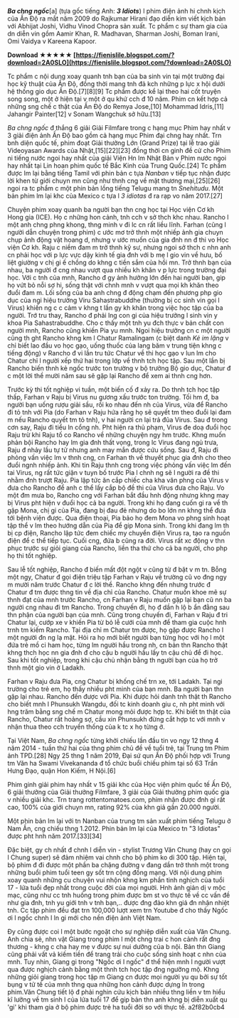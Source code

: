 ***Ba chng ngốc***[a] (tựa gốc tiếng Anh: ***3 Idiots***) l phim điện ảnh hi chnh kịch của Ấn Độ ra mắt năm 2009 do Rajkumar Hirani đạo diễn kim viết kịch bản với Abhijat Joshi, Vidhu Vinod Chopra sản xuất. Tc phẩm c sự tham gia của dn diễn vin gồm Aamir Khan, R. Madhavan, Sharman Joshi, Boman Irani, Omi Vaidya v Kareena Kapoor.
 
**Download ★★★★★ [https://fienislile.blogspot.com/?download=2A0SLO](https://fienislile.blogspot.com/?download=2A0SLO)**


 
Tc phẩm c nội dung xoay quanh tnh bạn của ba sinh vin tại một trường đại học kỹ thuật của Ấn Độ, đồng thời mang tnh đả kch những p lực x hội dưới hệ thống gio dục Ấn Độ.[7][8][9] Tc phẩm được kể lại theo hai cốt truyện song song, một ở hiện tại v một ở qu khứ cch đ 10 năm. Phim cn kết hợp cả những sng chế c thật của Ấn Độ do Remya Jose,[10] Mohammad Idris,[11] Jahangir Painter[12] v Sonam Wangchuk sở hữu.[13]
 
*Ba chng ngốc* đ thắng 6 giải Giải Filmfare trong c hạng mục Phim hay nhất v 3 giải điện ảnh Ấn Độ bao gồm cả hạng mục Phim đại chng hay nhất. Trn bnh diện quốc tế, phim đoạt Giải thưởng Lớn (Grand Prize) tại lễ trao giải Videoyasan Awards của Nhật,[15][22][23] đồng thời cn ginh đề cử cho Phim ni tiếng nước ngoi hay nhất của giải Viện Hn lm Nhật Bản v Phim nước ngoi hay nhất tại Lin hoan phim quốc tế Bắc Kinh của Trung Quốc.[24] Tc phẩm được lm lại bằng tiếng Tamil với phin bản c tựa *Nanban* v tiếp tục nhận được lời khen từ giới chuyn mn cũng như thnh cng về mặt thương mại,[25][26] ngoi ra tc phẩm c một phin bản lồng tiếng Telugu mang tn *Snehitudu*. Một bản phim lm lại khc của Mexico c tựa l *3 idiotas* đ ra rạp vo năm 2017.[27]
 
Chuyện phim xoay quanh ba người bạn thn cng học tại Học viện Cơ kh Hong gia (ICE). Họ c những hon cảnh, tnh cch v sở thch khc nhau. Rancho l một anh chng phng khong, thng minh v đi lc cn rất liều lĩnh. Farhan (cũng l người dẫn chuyện trong phim) c ước mơ trở thnh một nhiếp ảnh gia chuyn chụp ảnh động vật hoang d, nhưng v ước muốn của gia đnh nn đ thi vo Học viện Cơ kh. Raju c niềm đam m trở thnh kỹ sư, nhưng ngoi sở thch c nhn anh cn phải học với p lực vực dậy kinh tế gia đnh với b mẹ l gio vin về hưu, bố liệt giường v chị gi ế chồng do khng c tiền sắm của hồi mn. Trở thnh bạn của nhau, ba người đ cng nhau vượt qua nhiều kh khăn v p lực trong trường đại học. Với c tnh của mnh, Rancho đ gy ảnh hưởng lớn đến hai người bạn, gip họ vứt bỏ nỗi sợ hi, sống thật với chnh mnh v vượt qua mọi kh khăn theo đuổi đam m. Lối sống của ba anh chng đ động chạm đến phương php gio dục của ngi hiệu trưởng Viru Sahastrabuddhe (thường bị cc sinh vin gọi l Virus) khiến ng c c cảm v khng t lần gy kh khăn trong việc học tập của ba người. Trớ tru thay, Rancho đ phải lng con gi của hiệu trưởng l sinh vin y khoa Pia Sahastrabuddhe. Cho c thấy một tnh yu đch thực v bản chất con người mnh, Rancho cũng khiến Pia yu mnh. Ngoi hiệu trưởng cn c một người cũng th ght Rancho khng km l Chatur Ramalingam (c biệt danh *Kẻ im lặng* v chỉ biết lao đầu vo học gạo, uống thuốc của lang băm v trung tiện khng c tiếng động) v Rancho đ vi lần tru tức Chatur về thi học gạo v lun lm cho Chatur chỉ l người xếp thứ hai trong lớp về thnh tch học tập. Sau một lần bị Rancho biến thnh kẻ ngốc trước ton trường v bộ trưởng Bộ gio dục, Chatur đ c một lời thề mười năm sau sẽ gặp lại Rancho để xem ai thnh cng hơn.
 
Trước kỳ thi tốt nghiệp vi tuần, một biến cố đ xảy ra. Do thnh tch học tập thấp, Farhan v Raju bị Virus nu gương xấu trước ton trường. Tối hm đ, ba người bạn uống rượu giải sầu, rồi ko nhau đến nh của Virus, vừa để Rancho đi tỏ tnh với Pia (do Farhan v Raju hứa rằng họ sẽ quyết tm theo đuổi lại đam m nếu Rancho quyết tm tỏ tnh), v hai người cn lại trả đũa Virus. Sau đ trong cơn say, Raju đi tiểu ln cổng nh. Pht hiện ra thủ phạm, Virus đe doạ đuổi học Raju trừ khi Raju tố co Rancho về những chuyện ngy hm trước. Khng muốn phản bội Rancho hay lm gia đnh thất vọng, trong lc Virus đang ngủ trưa, Raju đ nhảy lầu tự tử nhưng anh may mắn được cứu sống. Sau đ, Raju đi phỏng vấn việc lm v thnh cng, cn Farhan th về thuyết phục gia đnh cho theo đuổi ngnh nhiếp ảnh. Khi tin Raju thnh cng trong việc phỏng vấn việc lm đến tai Virus, ng rất tức giận v tuyn bố trước Pia l chnh ng sẽ l người ra đề thi nhằm đnh trượt Raju. Pia lập tức ăn cắp chiếc cha kha văn phng của Virus v đưa cho Rancho để anh c thể lấy cắp bộ đề thi của Virus đưa cho Raju. Vo một đm mưa bo, Rancho cng với Farhan bắt đầu hnh động nhưng khng may bị Virus pht hiện v đuổi học cả ba người. Trong khi họ đang cuốn gi ra về th gặp Mona, chị gi của Pia, đang bị đau đẻ nhưng do bo lớn nn khng thể đưa tới bệnh viện được. Qua điện thoại, Pia bảo họ đem Mona vo phng sinh hoạt tập thể v lm theo hướng dẫn của Pia để gip Mona sinh. Trong khi đang lm th bị cp điện, Rancho lập tức đem chiếc my chuyển điện Virus ra, tạo ra nguồn điện để c thể tiếp tục. Cuối cng, đứa b cũng ra đời. Virus rất xc động v thn phục trước sự giỏi giang của Rancho, liền tha thứ cho cả ba người, cho php họ thi tốt nghiệp.
 
Sau lễ tốt nghiệp, Rancho đ biến mất đột ngột v cũng từ đ bặt v m tn. Bỗng một ngy, Chatur đ gọi điện triệu tập Farhan v Raju về trường cũ vo đng ngy m mười năm trước Chatur đ c lời thề. Rancho khng đến nhưng trước đ Chatur đ tm được thng tin về địa chỉ của Rancho. Chatur muốn khoe mẽ sự thnh đạt của mnh trước Rancho, cn Farhan v Raju muốn gặp lại bạn cũ nn ba người cng nhau đi tm Rancho. Trong chuyến đi, họ đ dần h lộ b ẩn đằng sau thn phận của người bạn của mnh. Cũng trong chuyến đi, Farhan v Raju đ tri Chatur lại, cướp xe v khiến Pia từ bỏ lễ cưới của mnh để tham gia cuộc hnh trnh tm kiếm Rancho. Tại địa chỉ m Chatur tm được, họ gặp được Rancho l một người đn ng lạ mặt. Hỏi ra họ mới biết người bạn từng học với họ l một đứa trẻ mồ ci ham học, từng lm người hầu trong nh, cn bản thn Rancho thật khng thch học nn gia đnh đ cho cậu b người hầu lấy tn cậu chủ để đi học. Sau khi tốt nghiệp, trong khi cậu chủ nhận bằng th người bạn của họ trở thnh một gio vin ở Ladakh.

Farhan v Raju đưa Pia, cng Chatur bị khống chế trn xe, tới Ladakh. Tại ngi trường cho trẻ em, họ thấy nhiều pht minh của bạn mnh. Ba người bạn thn gặp lại nhau. Rancho đến được với Pia. Khi được hỏi danh tnh thật th Rancho cho biết mnh l Phunsukh Wangdu, đối tc kinh doanh giu c, nh pht minh với hng trăm bằng sng chế m Chatur mong mỏi được hợp tc. Khi biết tn thật của Rancho, Chatur rất hoảng sợ, cầu xin Phunsukh đừng cắt hợp tc với mnh v nhận thua theo cch truyền thống của k tc x họ từng ở.
 
Tại Việt Nam, *Ba chng ngốc* từng khởi chiếu lần đầu tin vo ngy 12 thng 4 năm 2014 - tuần thứ hai của thng phim chủ đề về tuổi trẻ, tại Trung tm Phim ảnh TPD.[28] Ngy 25 thng 1 năm 2019, Đại sứ qun Ấn Độ phối hợp với Trung tm Văn ha Swami Vivekananda đ tổ chức buổi chiếu phim tại số 63 Trần Hưng Đạo, quận Hon Kiếm, H Nội.[6]
 
Phim ginh giải phim hay nhất v 15 giải khc của Học viện phim quốc tế Ấn Độ, 6 giải thưởng của Giải thưởng Filmfare, 3 giải của Giải thưởng phim quốc gia v nhiều giải khc. Trn trang rottentomatoes.com, phim nhận được đnh gi rất cao, 100% của giới chuyn mn, rating 92% của khn giả gần 20.000 người.
 
Một phin bản lm lại với tn Nanban của trung tm sản xuất phim tiếng Telugu ở Nam Ấn, cng chiếu thng 1.2012. Phin bản lm lại của Mexico tn "3 Idiotas" được pht hnh năm 2017.[33][34]
 
Đặc biệt, gy ch nhất đ chnh l diễn vin - stylist Trương Văn Chung (hay cn gọi l Chung super) sẽ đảm nhiệm vai chnh cho bộ phim ko di 300 tập. Hiện tại, bộ phim đ đi được một phần ba chặng đường v đang dần trở thnh một trong những buổi phim tuổi teen gy sốt trn cộng đồng mạng. Với nội dung phim xoay quanh những cu chuyện vui nhộn khng km phần tinh nghịch của tuổi 17 - lứa tuổi đẹp nhất trong cuộc đời của mọi người. Hnh ảnh giản dị v mộc mạc, cũng như cc tnh huống trong phim được bm st vo thực tế về cc vấn đề như gia đnh, tnh yu giới tnh v tnh bạn,.. được đng đảo khn giả đn nhận nhiệt tnh. Cc tập phim đều đạt trn 100,000 lượt xem trn Youtube đ cho thấy Ngốc ơi l ngốc chnh l ln gi mới cho nền điện ảnh Việt Nam.
 
Đy cũng được coi l một bước ngoặt cho sự nghiệp diễn xuất của Văn Chung. Anh chia sẻ, nhn vật Giang trong phim l một chng trai c hon cảnh rất đng thương - khng c cha hay mẹ v được sự nui dưỡng của b nội. Bản thn Giang cũng phải vất vả kiếm tiền để trang trải cho cuộc sống sinh hoạt c nhn của mnh. Tuy nhin, Giang gi trong "Ngốc ơi l ngốc" đ thể hiện mnh l người vượt qua được nghịch cảnh bằng một thnh tch học tập đng ngưỡng mộ. Khng những giỏi giang trong học tập m Giang cn được mọi người yu qu bởi sự tốt bụng v tử tế của mnh thng qua những hon cảnh được dựng ln trong phim.Văn Chung tiết lộ đ phải nghin cứu kịch bản nhiều thng liền v tm hiểu kĩ lưỡng về tm sinh l của lứa tuổi 17 để gip bản thn anh khng bị diễn xuất qu 'gi' khi tham gia ở bộ phim được trẻ ha tuổi đời so với thực tế.
 a2f82b0cb4
 
